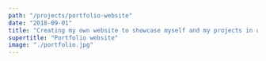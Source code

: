 ```yaml
---
path: "/projects/portfolio-website"
date: "2018-09-01"
title: "Creating my own website to showcase myself and my projects in user experience design"
supertitle: "Portfolio website"
image: "./portfolio.jpg"
---
```


